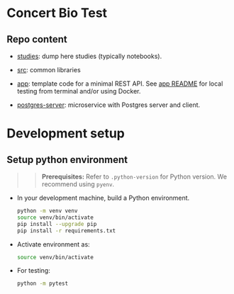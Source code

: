 # Concert Bio Test

## Repo content

- [studies](studies): dump here studies (typically notebooks).

- [src](src): common libraries

- [app](app): template code for a minimal REST API. See [app README](app/README.md) for local testing from terminal and/or using Docker.

- [postgres-server](postgres-server): microservice with Postgres server and client.

# Development setup

## Setup python environment

> > **Prerequisites:** Refer to `.python-version` for Python version. We recommend using `pyenv`.

- In your development machine, build a Python environment.

  ```sh
  python -m venv venv
  source venv/bin/activate
  pip install --upgrade pip
  pip install -r requirements.txt
  ```

- Activate environment as:

  ```sh
  source venv/bin/activate
  ```

- For testing:

  ```sh
  python -m pytest
  ```
